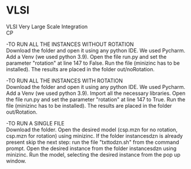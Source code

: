 # VLSI
VLSI Very Large Scale Integration   
CP 

-TO RUN ALL THE INSTANCES WITHOUT ROTATION  
Download the folder and open it using any python IDE. We used Pycharm.
Add a Venv (we used python 3.9).
Open the file run.py and set the parameter "rotation" at line 147 to False.
Run the file (minizinc has to be installed).
The results are placed in the folder out/noRotation.  

-TO RUN ALL THE INSTANCES WITH ROTATION  
Download the folder and open it using any python IDE. We used Pycharm.
Add a Venv (we used python 3.9). Import all the necessary libraries.
Open the file run.py and set the parameter "rotation" at line 147 to True.
Run the file (minizinc has to be installed).
The results are placed in the folder out/Rotation.  

-TO RUN A SINGLE FILE  
Download the folder.
Open the desired model (csp.mzn for no rotation, csp.mzn for rotation) using minizinc.
If the folder instancesdzn is already present skip the next step: run the file "txttodzn.sh" from the command prompt.
Open the desired instance from the folder instancesdzn using minizinc.
Run the model, selecting the desired instance from the pop up window.

